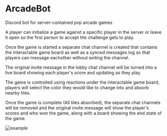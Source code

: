 # ArcadeBot
Discord bot for server-contained pvp arcade games

A player can initialize a game against a specific player in the server or leave it open so the first person to accept the challenge gets to play.

Once the game is started a separate chat channel is created that contains the interactable game board as well as a synced messages log so that players can message eachother without exiting the channel.

The original invite message in the lobby chat channel will be turned into a live board showing each player's score and updating as they play.

The game is controlled using reactions under the interactable game board, players will select the color they would like to change into and absorb nearby tiles.

Once the game is complete (All tiles absorbed), the separate chat channels will be removed and the original invite message will show the player's scores and who won the game, along with a board showing the end state of the game.

![example](https://github.com/m-barneto/ArcadeBot/assets/4347791/a5444023-a582-4192-8cf0-7e837c17f81d)
